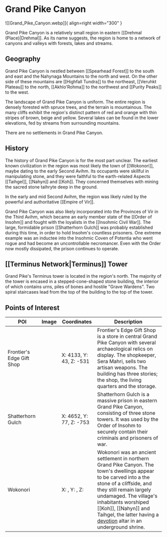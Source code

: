 # Grand Pike Canyon

![[Grand_Pike_Canyon.webp]]{ align=right width="300" }

Grand Pike Canyon is a relatively small region in eastern [[Drehmal (Place)|Drehmal]]. As its name suggests, the region is home to a network of canyons and valleys with forests, lakes and streams.

## Geography

Grand Pike Canyon is nestled between [[Spearhead Forest]] to the south and east and the Nahynaga Mountains to the north and west. On the other side of these mountains are [[Highfall Tundra]] to the northeast, [[Veruhkt Plateau]] to the north, [[Akhlo'Rohma]] to the northwest and [[Purity Peaks]] to the west.

The landscape of Grand Pike Canyon is uniform. The entire region is densely forested with spruce trees, and the terrain is mountainous. The many cliffs exhibit the region's distinct pattern of red and orange with thin stripes of brown, beige and yellow. Several lakes can be found in the lower elevations, fed by streams from surrounding mountains.

There are no settlements in Grand Pike Canyon.

## History

The history of Grand Pike Canyon is for the most part unclear. The earliest known civilization in the region was most likely the town of [[Wokonori]], maybe dating to the early Second Avihm. Its occupants were skillful in manipulating stone, and they were faithful to the earth-related Aspects [[Taihgel]], [[Nahyn]] and [[Koh]]. They concerned themselves with mining the sacred stone taihryte deep in the ground.

In the early and mid Second Avihm, the region was likely ruled by the powerful and authoritative [[Empire of Vir]]. 

Grand Pike Canyon was also likely incorporated into the Provinces of Vir in the Third Avihm, which became an early member state of the [[Order of Insohm]] and fought with the loyalists in the [[Insohmic Civil War]]. The large, formidable prison [[Shatterhorn Gulch]] was probably established during this time, in order to hold Insohm's countless prisoners. One extreme example was an inductee into the Insohmic Coven of Potentia who went rogue and had become an uncontrollable necromancer. Even with the Order now mostly dissipated, the prison continues to operate.

## [[Terminus Network|Terminus]] Tower

Grand Pike's Terminus tower is located in the region's north. The majority of the tower is encased in a stepped-cone-shaped stone building, the interior of which contains urns, piles of bones and hostile "Grave Wardens". Two spiral staircases lead from the top of the building to the top of the tower.

## Points of Interest

| POI | Image | Coordinates | Description |
|-|-|-|-|
| Frontier's Edge Gift Shop |  | X: 4133, Y: 43, Z: -531 | Frontier's Edge Gift Shop is a store in central Grand Pike Canyon with several archaeological relics on display. The shopkeeper, Sera Mahri, sells two artisan weapons. The building has three stories; the shop, the living quarters and the storage. |
| Shatterhorn Gulch |  | X: 4652, Y: 77, Z: -753 | Shatterhorn Gulch is a massive prison in eastern Grand Pike Canyon, consisting of three stone towers. It was used by the Order of Insohm to securely contain their criminals and prisoners of war.
| Wokonori |  | X: , Y: , Z:  | Wokonori was an ancient settlement in northern Grand Pike Canyon. The town's dwellings appear to be carved into a the stone of a cliffside, and they still remain largely undamaged. The village's inhabitants worshiped [[Koh]], [[Nahyn]] and Taihgel, the latter having a [devotion](/Story_and_Features/Devotion/) altar in an underground shrine. |
